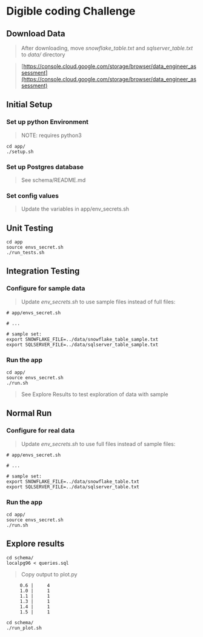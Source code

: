# Digible coding Challenge

## Download Data

> After downloading, move *snowflake_table.txt* and *sqlserver_table.txt* to *data/* directory

> [https://console.cloud.google.com/storage/browser/data_engineer_assessment](https://console.cloud.google.com/storage/browser/data_engineer_assessment)

## Initial Setup

### Set up python Environment

> NOTE: requires python3

```
cd app/
./setup.sh
```

### Set up Postgres database

> See schema/README.md

### Set config values

> Update the variables in app/env\_secrets.sh

## Unit Testing

```
cd app
source envs_secret.sh 
./run_tests.sh
```

## Integration Testing

### Configure for sample data

> Update *env_secrets.sh* to use sample files instead of full files:

```
# app/envs_secret.sh

# ...

# sample set:
export SNOWFLAKE_FILE=../data/snowflake_table_sample.txt
export SQLSERVER_FILE=../data/sqlserver_table_sample.txt
```

### Run the app

```
cd app/
source envs_secret.sh 
./run.sh
```

> See Explore Results to test exploration of data with sample


## Normal Run

### Configure for real data

> Update *env_secrets.sh* to use full files instead of sample files:

```
# app/envs_secret.sh

# ...

# sample set:
export SNOWFLAKE_FILE=../data/snowflake_table.txt
export SQLSERVER_FILE=../data/sqlserver_table.txt
```

### Run the app

```
cd app/
source envs_secret.sh 
./run.sh
```

## Explore results

```
cd schema/
localpg96 < queries.sql
```

> Copy output to plot.py

```
     0.6 |     4
     1.0 |     1
     1.1 |     1
     1.3 |     1
     1.4 |     1
     1.5 |     1
```

```
cd schema/
./run_plot.sh
```






